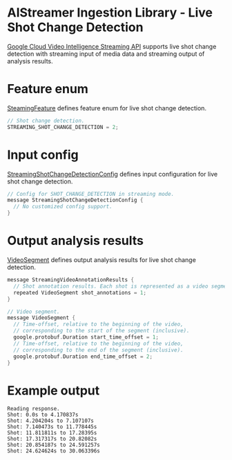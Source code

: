 AIStreamer Ingestion Library - Live Shot Change Detection
===================================

[Google Cloud Video Intelligence Streaming API](https://cloud.google.com/video-intelligence/alpha/docs/streaming) supports
live shot change detection with streaming input of media data and streaming output of analysis results.

# Feature enum

[SteamingFeature](../proto/video_intelligence_streaming.proto) defines feature enum for live shot change detection.

```c++
// Shot change detection.
STREAMING_SHOT_CHANGE_DETECTION = 2;
```

# Input config

[StreamingShotChangeDetectionConfig](../proto/video_intelligence_streaming.proto) defines input configuration for live shot change detection.

```c++
// Config for SHOT_CHANGE_DETECTION in streaming mode.
message StreamingShotChangeDetectionConfig {
  // No customized config support.
}
```

# Output analysis results

[VideoSegment](../proto/video_intelligence_streaming.proto) defines output analysis results for live shot change detection.

```c++
message StreamingVideoAnnotationResults {
  // Shot annotation results. Each shot is represented as a video segment.
  repeated VideoSegment shot_annotations = 1;
}

// Video segment.
message VideoSegment {
  // Time-offset, relative to the beginning of the video,
  // corresponding to the start of the segment (inclusive).
  google.protobuf.Duration start_time_offset = 1;
  // Time-offset, relative to the beginning of the video,
  // corresponding to the end of the segment (inclusive).
  google.protobuf.Duration end_time_offset = 2;
}
```

# Example output

```
Reading response.
Shot: 0.0s to 4.170837s
Shot: 4.204204s to 7.107107s
Shot: 7.140473s to 11.778445s
Shot: 11.811811s to 17.28395s
Shot: 17.317317s to 20.82082s
Shot: 20.854187s to 24.591257s
Shot: 24.624624s to 30.063396s
```
